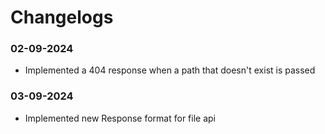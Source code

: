 <!-- @format -->

# Changelogs

### 02-09-2024

- Implemented a 404 response when a path that doesn't exist is passed

### 03-09-2024

- Implemented new Response format for file api
